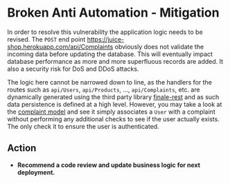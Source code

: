 # Broken Anti Automation - Mitigation

In order to resolve this vulnerability the application logic needs to be revised. The ``POST`` end
point https://juice-shop.herokuapp.com/api/Complaints obviously does not validate the incoming data
before updating the database. This will eventually impact database performance as more and more 
superfluous records are added. It also a security risk for DoS and DDoS attacks.

The logic here cannot be narrowed down to line, as the handlers for the routes such as ``api/Users``,
``api/Products``, ..., ``api/Complaints``, etc. are dynamically generated using the third party library 
[finale-rest](https://www.npmjs.com/package/finale-rest) and as such data persistence is defined at a high level.
However, you may take a look at the [complaint model](https://github.com/bkimminich/juice-shop/blob/master/models/complaint.js#L14)
and see it simply associates a `User` with a complaint without performing any additional checks to see if the user actually
exists. The only check it to ensure the user is authenticated.


## Action

* **Recommend a code review and update business logic for next deployment.**
